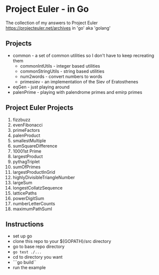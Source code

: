 # Project Euler - in Go
The collection of my answers to Project Euler https://projecteuler.net/archives in 'go' aka 'golang'

## Projects
* common - a set of common utilities so I don't have to keep recreating them
  * commonIntUtils - integer based utilities
  * commonStringUtils - string based utilities
  * num2words - convert numbers to words
  * primesiev - an implementation of the Siev of Eratosthenes
* eqGen - just playing around
* palenPrime - playing with palendrome primes and emirp primes

## Project Euler Projects
1. fizzbuzz
2. evenFibonacci
3. primeFactors
4. palenProduct
5. smallestMultiple
6. sumSquareDifference
7. 10001st Prime
8. largestProduct
9. pythagTriplet
10. sumOfPrimes
11. largestProductInGrid
12. highlyDivisibleTriangleNumber
13. largeSum
14. longestCollatzSequence
15. latticePaths
16. powerDigitSum
17. numberLetterCounts
18. maximumPathSumI

## Instructions
* set up go
* clone this repo to your ${GOPATH}/src directory
* go to base repo directory
* ```go test ./...```
* cd to directory you want
* ```go build``
* run the example
